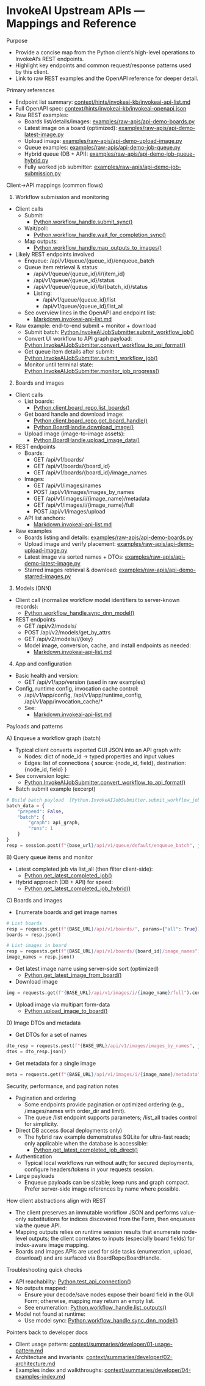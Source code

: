 # InvokeAI Upstream APIs — Mappings and Reference

Purpose
- Provide a concise map from the Python client’s high-level operations to InvokeAI’s REST endpoints.
- Highlight key endpoints and common request/response patterns used by this client.
- Link to raw REST examples and the OpenAPI reference for deeper detail.

Primary references
- Endpoint list summary: [context/hints/invokeai-kb/invokeai-api-list.md](context/hints/invokeai-kb/invokeai-api-list.md)
- Full OpenAPI spec: [context/hints/invokeai-kb/invokeai-openapi.json](context/hints/invokeai-kb/invokeai-openapi.json)
- Raw REST examples:
  - Boards list/details/images: [examples/raw-apis/api-demo-boards.py](examples/raw-apis/api-demo-boards.py)
  - Latest image on a board (optimized): [examples/raw-apis/api-demo-latest-image.py](examples/raw-apis/api-demo-latest-image.py)
  - Upload image: [examples/raw-apis/api-demo-upload-image.py](examples/raw-apis/api-demo-upload-image.py)
  - Queue examples: [examples/raw-apis/api-demo-job-queue.py](examples/raw-apis/api-demo-job-queue.py)
  - Hybrid queue (DB + API): [examples/raw-apis/api-demo-job-queue-hybrid.py](examples/raw-apis/api-demo-job-queue-hybrid.py)
  - Fully worked job submitter: [examples/raw-apis/api-demo-job-submission.py](examples/raw-apis/api-demo-job-submission.py)

Client→API mappings (common flows)

1) Workflow submission and monitoring
- Client calls
  - Submit:
    - [Python.workflow_handle.submit_sync()](examples/pipelines/sdxl-text-to-image.py:309)
  - Wait/poll:
    - [Python.workflow_handle.wait_for_completion_sync()](examples/pipelines/sdxl-text-to-image.py:312)
  - Map outputs:
    - [Python.workflow_handle.map_outputs_to_images()](examples/pipelines/sdxl-text-to-image.py:328)
- Likely REST endpoints involved
  - Enqueue: /api/v1/queue/{queue_id}/enqueue_batch
  - Queue item retrieval & status:
    - /api/v1/queue/{queue_id}/i/{item_id}
    - /api/v1/queue/{queue_id}/status
    - /api/v1/queue/{queue_id}/b/{batch_id}/status
    - Listing:
      - /api/v1/queue/{queue_id}/list
      - /api/v1/queue/{queue_id}/list_all
  - See overview lines in the OpenAPI and endpoint list:
    - [Markdown.invokeai-api-list.md](context/hints/invokeai-kb/invokeai-api-list.md:171)
- Raw example: end-to-end submit + monitor + download
  - Submit batch: [Python.InvokeAIJobSubmitter.submit_workflow_job()](examples/raw-apis/api-demo-job-submission.py:212)
  - Convert UI workflow to API graph payload: [Python.InvokeAIJobSubmitter.convert_workflow_to_api_format()](examples/raw-apis/api-demo-job-submission.py:149)
  - Get queue item details after submit: [Python.InvokeAIJobSubmitter.submit_workflow_job()](examples/raw-apis/api-demo-job-submission.py:249)
  - Monitor until terminal state: [Python.InvokeAIJobSubmitter.monitor_job_progress()](examples/raw-apis/api-demo-job-submission.py:349)

2) Boards and images
- Client calls
  - List boards:
    - [Python.client.board_repo.list_boards()](examples/pipelines/sdxl-text-to-image.py:173)
  - Get board handle and download image:
    - [Python.client.board_repo.get_board_handle()](examples/pipelines/sdxl-text-to-image.py:347)
    - [Python.BoardHandle.download_image()](examples/pipelines/sdxl-text-to-image.py:349)
  - Upload image (image-to-image assets):
    - [Python.BoardHandle.upload_image_data()](examples/pipelines/flux-image-to-image.py:220)
- REST endpoints
  - Boards:
    - GET /api/v1/boards/
    - GET /api/v1/boards/{board_id}
    - GET /api/v1/boards/{board_id}/image_names
  - Images:
    - GET /api/v1/images/names
    - POST /api/v1/images/images_by_names
    - GET /api/v1/images/i/{image_name}/metadata
    - GET /api/v1/images/i/{image_name}/full
    - POST /api/v1/images/upload
  - API list anchors:
    - [Markdown.invokeai-api-list.md](context/hints/invokeai-kb/invokeai-api-list.md:117)
- Raw examples
  - Boards listing and details: [examples/raw-apis/api-demo-boards.py](examples/raw-apis/api-demo-boards.py)
  - Upload image and verify placement: [examples/raw-apis/api-demo-upload-image.py](examples/raw-apis/api-demo-upload-image.py)
  - Latest image via sorted names + DTOs: [examples/raw-apis/api-demo-latest-image.py](examples/raw-apis/api-demo-latest-image.py)
  - Starred images retrieval & download: [examples/raw-apis/api-demo-starred-images.py](examples/raw-apis/api-demo-starred-images.py)

3) Models (DNN)
- Client call (normalize workflow model identifiers to server-known records):
  - [Python.workflow_handle.sync_dnn_model()](examples/pipelines/sdxl-text-to-image.py:136)
- REST endpoints
  - GET /api/v2/models/
  - POST /api/v2/models/get_by_attrs
  - GET /api/v2/models/i/{key}
  - Model image, conversion, cache, and install endpoints as needed:
    - [Markdown.invokeai-api-list.md](context/hints/invokeai-kb/invokeai-api-list.md:12)

4) App and configuration
- Basic health and version:
  - GET /api/v1/app/version (used in raw examples)
- Config, runtime config, invocation cache control:
  - /api/v1/app/config, /api/v1/app/runtime_config, /api/v1/app/invocation_cache/*
  - See:
    - [Markdown.invokeai-api-list.md](context/hints/invokeai-kb/invokeai-api-list.md:151)

Payloads and patterns

A) Enqueue a workflow graph (batch)
- Typical client converts exported GUI JSON into an API graph with:
  - Nodes: dict of node_id → typed properties and input values
  - Edges: list of connections { source: {node_id, field}, destination: {node_id, field} }
- See conversion logic:
  - [Python.InvokeAIJobSubmitter.convert_workflow_to_api_format()](examples/raw-apis/api-demo-job-submission.py:149)
- Batch submit example (excerpt)
```python
# Build batch payload  [Python.InvokeAIJobSubmitter.submit_workflow_job()](examples/raw-apis/api-demo-job-submission.py:224)
batch_data = {
    "prepend": False,
    "batch": {
        "graph": api_graph,
        "runs": 1
    }
}
resp = session.post(f"{base_url}/api/v1/queue/default/enqueue_batch", json=batch_data)
```

B) Query queue items and monitor
- Latest completed job via list_all (then filter client-side):
  - [Python.get_latest_completed_job()](examples/raw-apis/api-demo-job-queue.py:27)
- Hybrid approach (DB + API) for speed:
  - [Python.get_latest_completed_job_hybrid()](examples/raw-apis/api-demo-job-queue-hybrid.py:100)

C) Boards and images
- Enumerate boards and get image names
```python
# List boards
resp = requests.get(f"{BASE_URL}/api/v1/boards/", params={"all": True})
boards = resp.json()

# List images in board
resp = requests.get(f"{BASE_URL}/api/v1/boards/{board_id}/image_names")
image_names = resp.json()
```
- Get latest image name using server-side sort (optimized)
  - [Python.get_latest_image_from_board()](examples/raw-apis/api-demo-latest-image.py:66)
- Download image
```python
img = requests.get(f"{BASE_URL}/api/v1/images/i/{image_name}/full").content
```
- Upload image via multipart form-data
  - [Python.upload_image_to_board()](examples/raw-apis/api-demo-upload-image.py:56)

D) Image DTOs and metadata
- Get DTOs for a set of names
```python
dto_resp = requests.post(f"{BASE_URL}/api/v1/images/images_by_names", json={"image_names": names})
dtos = dto_resp.json()
```
- Get metadata for a single image
```python
meta = requests.get(f"{BASE_URL}/api/v1/images/i/{image_name}/metadata").json()
```

Security, performance, and pagination notes
- Pagination and ordering
  - Some endpoints provide pagination or optimized ordering (e.g., /images/names with order_dir and limit).
  - The queue /list endpoint supports parameters; /list_all trades control for simplicity.
- Direct DB access (local deployments only)
  - The hybrid raw example demonstrates SQLite for ultra-fast reads; only applicable when the database is accessible:
    - [Python.get_latest_completed_job_direct()](examples/raw-apis/api-demo-job-queue-hybrid.py:41)
- Authentication
  - Typical local workflows run without auth; for secured deployments, configure headers/tokens in your requests session.
- Large payloads
  - Enqueue payloads can be sizable; keep runs and graph compact. Prefer server-side image references by name where possible.

How client abstractions align with REST
- The client preserves an immutable workflow JSON and performs value-only substitutions for indices discovered from the Form, then enqueues via the queue API.
- Mapping outputs relies on runtime session results that enumerate node-level outputs; the client correlates to inputs (especially board fields) for index-aware image mapping.
- Boards and images APIs are used for side tasks (enumeration, upload, download) and are surfaced via BoardRepo/BoardHandle.

Troubleshooting quick checks
- API reachability: [Python.test_api_connection()](examples/raw-apis/api-demo-boards.py:22)
- No outputs mapped:
  - Ensure your decode/save nodes expose their board field in the GUI Form; otherwise, mapping may return an empty list.
  - See enumeration: [Python.workflow_handle.list_outputs()](examples/pipelines/flux-image-to-image.py:285)
- Model not found at runtime:
  - Use model sync: [Python.workflow_handle.sync_dnn_model()](examples/pipelines/sdxl-text-to-image.py:136)

Pointers back to developer docs
- Client usage pattern: [context/summaries/developer/01-usage-pattern.md](context/summaries/developer/01-usage-pattern.md)
- Architecture and invariants: [context/summaries/developer/02-architecture.md](context/summaries/developer/02-architecture.md)
- Examples index and walkthroughs: [context/summaries/developer/04-examples-index.md](context/summaries/developer/04-examples-index.md)
